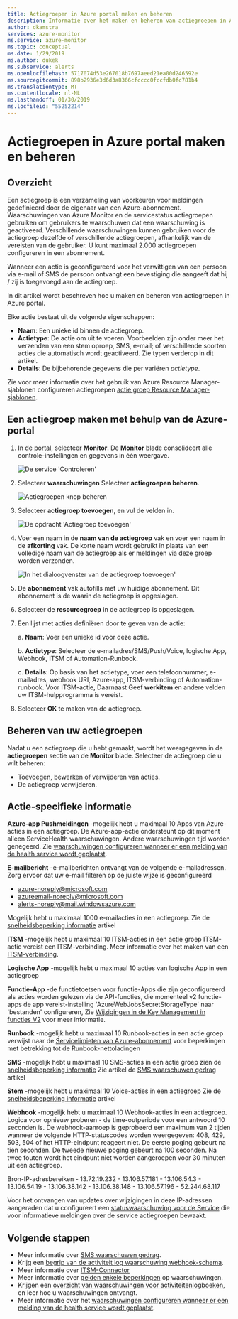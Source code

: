 ```yaml
---
title: Actiegroepen in Azure portal maken en beheren
description: Informatie over het maken en beheren van actiegroepen in Azure portal.
author: dkamstra
services: azure-monitor
ms.service: azure-monitor
ms.topic: conceptual
ms.date: 1/29/2019
ms.author: dukek
ms.subservice: alerts
ms.openlocfilehash: 5717074d53e267018b7697aeed21ea00d246592e
ms.sourcegitcommit: 898b2936e3d6d3a8366cfcccc0fccfdb0fc781b4
ms.translationtype: MT
ms.contentlocale: nl-NL
ms.lasthandoff: 01/30/2019
ms.locfileid: "55252214"
---
```

# <a name="create-and-manage-action-groups-in-the-azure-portal"></a>Actiegroepen in Azure portal maken en beheren
## <a name="overview"></a>Overzicht ##
Een actiegroep is een verzameling van voorkeuren voor meldingen gedefinieerd door de eigenaar van een Azure-abonnement. Waarschuwingen van Azure Monitor en de servicestatus actiegroepen gebruiken om gebruikers te waarschuwen dat een waarschuwing is geactiveerd. Verschillende waarschuwingen kunnen gebruiken voor de actiegroep dezelfde of verschillende actiegroepen, afhankelijk van de vereisten van de gebruiker. U kunt maximaal 2.000 actiegroepen configureren in een abonnement.

Wanneer een actie is geconfigureerd voor het verwittigen van een persoon via e-mail of SMS de persoon ontvangt een bevestiging die aangeeft dat hij / zij is toegevoegd aan de actiegroep.

In dit artikel wordt beschreven hoe u maken en beheren van actiegroepen in Azure portal.

Elke actie bestaat uit de volgende eigenschappen:

* **Naam**: Een unieke id binnen de actiegroep.  
* **Actietype**: De actie om uit te voeren. Voorbeelden zijn onder meer het verzenden van een stem oproep, SMS, e-mail; of verschillende soorten acties die automatisch wordt geactiveerd. Zie typen verderop in dit artikel. 
* **Details**: De bijbehorende gegevens die per variëren *actietype*. 

Zie voor meer informatie over het gebruik van Azure Resource Manager-sjablonen configureren actiegroepen [actie groep Resource Manager-sjablonen](../../azure-monitor/platform/action-groups-create-resource-manager-template.md).

## <a name="create-an-action-group-by-using-the-azure-portal"></a>Een actiegroep maken met behulp van de Azure-portal ##
1. In de [portal](https://portal.azure.com), selecteer **Monitor**. De **Monitor** blade consolideert alle controle-instellingen en gegevens in één weergave.

    ![De service 'Controleren'](./media/action-groups/home-monitor.png)
1. Selecteer **waarschuwingen** Selecteer **actiegroepen beheren**.

    ![Actiegroepen knop beheren](./media/action-groups/manage-action-groups.png)
1. Selecteer **actiegroep toevoegen**, en vul de velden in.

    ![De opdracht 'Actiegroep toevoegen'](./media/action-groups/add-action-group.png)
1. Voer een naam in de **naam van de actiegroep** vak en voer een naam in de **afkorting** vak. De korte naam wordt gebruikt in plaats van een volledige naam van de actiegroep als er meldingen via deze groep worden verzonden.

      ![In het dialoogvenster van de actiegroep toevoegen'](./media/action-groups/action-group-define.png)

1. De **abonnement** vak autofills met uw huidige abonnement. Dit abonnement is de waarin de actiegroep is opgeslagen.

1. Selecteer de **resourcegroep** in de actiegroep is opgeslagen.

1. Een lijst met acties definiëren door te geven van de actie:

    a. **Naam**: Voer een unieke id voor deze actie.

    b. **Actietype**: Selecteer de e-mailadres/SMS/Push/Voice, logische App, Webhook, ITSM of Automation-Runbook.

    c. **Details**: Op basis van het actietype, voer een telefoonnummer, e-mailadres, webhook URI, Azure-app, ITSM-verbinding of Automation-runbook. Voor ITSM-actie, Daarnaast Geef **werkitem** en andere velden uw ITSM-hulpprogramma is vereist.

1. Selecteer **OK** te maken van de actiegroep.

## <a name="manage-your-action-groups"></a>Beheren van uw actiegroepen ##
Nadat u een actiegroep die u hebt gemaakt, wordt het weergegeven in de **actiegroepen** sectie van de **Monitor** blade. Selecteer de actiegroep die u wilt beheren:

* Toevoegen, bewerken of verwijderen van acties.
* De actiegroep verwijderen.

## <a name="action-specific-information"></a>Actie-specifieke informatie
**Azure-app Pushmeldingen** -mogelijk hebt u maximaal 10 Apps van Azure-acties in een actiegroep. De Azure-app-actie ondersteunt op dit moment alleen ServiceHealth waarschuwingen. Andere waarschuwingen tijd worden genegeerd. Zie [waarschuwingen configureren wanneer er een melding van de health service wordt geplaatst](../../azure-monitor/platform/alerts-activity-log-service-notifications.md).

**E-mailbericht** -e-mailberichten ontvangt van de volgende e-mailadressen. Zorg ervoor dat uw e-mail filteren op de juiste wijze is geconfigureerd
   - azure-noreply@microsoft.com
   - azureemail-noreply@microsoft.com
   - alerts-noreply@mail.windowsazure.com

Mogelijk hebt u maximaal 1000 e-mailacties in een actiegroep. Zie de [snelheidsbeperking informatie](./../../azure-monitor/platform/alerts-rate-limiting.md) artikel

**ITSM** -mogelijk hebt u maximaal 10 ITSM-acties in een actie groep ITSM-actie vereist een ITSM-verbinding. Meer informatie over het maken van een [ITSM-verbinding](../../azure-monitor/platform/itsmc-overview.md).

**Logische App** -mogelijk hebt u maximaal 10 acties van logische App in een actiegroep

**Functie-App** -de functietoetsen voor functie-Apps die zijn geconfigureerd als acties worden gelezen via de API-functies, die momenteel v2 functie-apps de app vereist-instelling 'AzureWebJobsSecretStorageType' naar 'bestanden' configureren, Zie [ Wijzigingen in de Key Management in functies V2]( https://aka.ms/funcsecrets) voor meer informatie.

**Runbook** -mogelijk hebt u maximaal 10 Runbook-acties in een actie groep verwijst naar de [Servicelimieten van Azure-abonnement](../../azure-subscription-service-limits.md) voor beperkingen met betrekking tot de Runbook-nettoladingen

**SMS** -mogelijk hebt u maximaal 10 SMS-acties in een actie groep zien de [snelheidsbeperking informatie](./../../azure-monitor/platform/alerts-rate-limiting.md) Zie artikel de [SMS waarschuwen gedrag](../../azure-monitor/platform/alerts-sms-behavior.md) artikel

**Stem** -mogelijk hebt u maximaal 10 Voice-acties in een actiegroep</dd>
Zie de [snelheidsbeperking informatie](./../../azure-monitor/platform/alerts-rate-limiting.md) artikel</dd>

**Webhook** -mogelijk hebt u maximaal 10 Webhook-acties in een actiegroep.
Logica voor opnieuw proberen - de time-outperiode voor een antwoord 10 seconden is. De webhook-aanroep is geprobeerd een maximum van 2 tijden wanneer de volgende HTTP-statuscodes worden weergegeven: 408, 429, 503, 504 of het HTTP-eindpunt reageert niet. De eerste poging gebeurt na tien seconden. De tweede nieuwe poging gebeurt na 100 seconden. Na twee fouten wordt het eindpunt niet worden aangeroepen voor 30 minuten uit een actiegroep.

Bron-IP-adresbereiken
    - 13.72.19.232
    - 13.106.57.181
    - 13.106.54.3
    - 13.106.54.19
    - 13.106.38.142
    - 13.106.38.148
    - 13.106.57.196
    - 52.244.68.117

Voor het ontvangen van updates over wijzigingen in deze IP-adressen aangeraden dat u configureert een [statuswaarschuwing voor de Service](./../../azure-monitor/platform/service-notifications.md) die voor informatieve meldingen over de service actiegroepen bewaakt.


## <a name="next-steps"></a>Volgende stappen ##
* Meer informatie over [SMS waarschuwen gedrag](../../azure-monitor/platform/alerts-sms-behavior.md).  
* Krijg een [begrip van de activiteit log waarschuwing webhook-schema](../../azure-monitor/platform/activity-log-alerts-webhook.md).  
* Meer informatie over [ITSM-Connector](../../azure-monitor/platform/itsmc-overview.md)
* Meer informatie over [gelden enkele beperkingen](../../azure-monitor/platform/alerts-rate-limiting.md) op waarschuwingen.
* Krijgen een [overzicht van waarschuwingen voor activiteitenlogboeken](../../azure-monitor/platform/alerts-overview.md), en leer hoe u waarschuwingen ontvangt.  
* Meer informatie over het [waarschuwingen configureren wanneer er een melding van de health service wordt geplaatst](../../azure-monitor/platform/alerts-activity-log-service-notifications.md).

